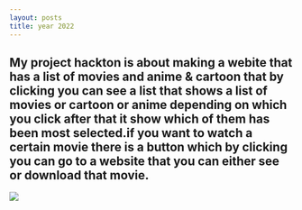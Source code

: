 ```yaml
---
layout: posts
title: year 2022
---
```


## My project hackton is about making a webite that has a list of movies and anime & cartoon that by clicking you can see a list that shows a list of movies or cartoon or anime depending on which you click after that it show which of them has been most selected.if you want to watch a certain movie there is a button which by clicking you can go to a website that you can either see or download that movie.

<img src="mywebsite.png"/>